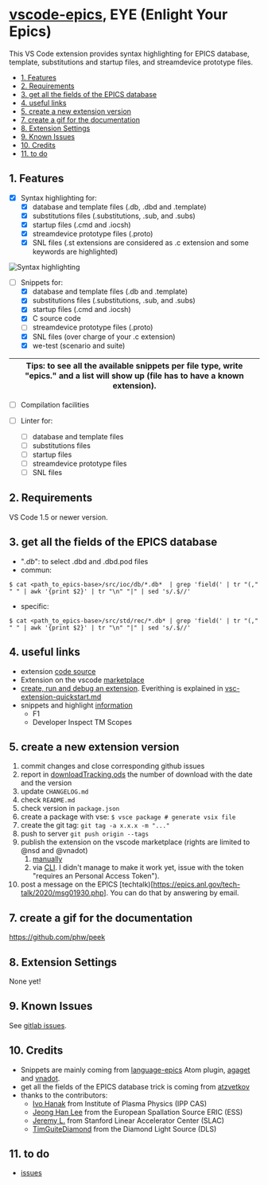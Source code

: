 # [vscode-epics](https://marketplace.visualstudio.com/items?itemName=nsd.vscode-epics), EYE (Enlight Your Epics) <!-- omit in toc -->

This VS Code extension provides syntax highlighting for EPICS database, template, substitutions and startup files, and streamdevice prototype files.

- [1. Features](#1-features)
- [2. Requirements](#2-requirements)
- [3. get all the fields of the EPICS database](#3-get-all-the-fields-of-the-epics-database)
- [4. useful links](#4-useful-links)
- [5. create a new extension version](#5-create-a-new-extension-version)
- [7. create a gif for the documentation](#7-create-a-gif-for-the-documentation)
- [8. Extension Settings](#8-extension-settings)
- [9. Known Issues](#9-known-issues)
- [10. Credits](#10-credits)
- [11. to do](#11-to-do)

## 1. Features

- [x] Syntax highlighting for:
  - [x] database and template files (.db, .dbd and .template)
  - [x] substitutions files (.substitutions, .sub, and .subs)
  - [x] startup files (.cmd and .iocsh)
  - [x] streamdevice prototype files (.proto)
  - [x] SNL files (.st extensions are considered as .c extension and some keywords are highlighted)

![Syntax highlighting](./images/vscode_epics.gif)

- [ ] Snippets for:
  - [x] database and template files (.db and .template)
  - [x] substitutions files (.substitutions, .sub, and .subs)
  - [x] startup files (.cmd and .iocsh)
  - [x] C source code
  - [ ] streamdevice prototype files (.proto)
  - [x] SNL files (over charge of your .c extension)
  - [x] we-test (scenario and suite)

| Tips: to see all the available snippets per file type, write "epics." and a list will show up (file has to have a known extension). |
| --- |

- [ ] Compilation facilities

- [ ] Linter for:
  - [ ] database and template files
  - [ ] substitutions files
  - [ ] startup files
  - [ ] streamdevice prototype files
  - [ ] SNL files

## 2. Requirements

VS Code 1.5 or newer version.

## 3. get all the fields of the EPICS database

- "*.db*": to select .dbd and .dbd.pod files
- commun: 
```
$ cat <path_to_epics-base>/src/ioc/db/*.db*  | grep 'field(' | tr "(," " " | awk '{print $2}' | tr "\n" "|" | sed 's/.$//'
```
- specific:
```
$ cat <path_to_epics-base>/src/std/rec/*.db* | grep 'field(' | tr "(," " " | awk '{print $2}' | tr "\n" "|" | sed 's/.$//'
```

## 4. useful links
- extension [code source](https://github.com/NSenaud/vscode-epics)
- Extension on the vscode [marketplace](https://marketplace.visualstudio.com/items?itemName=nsd.vscode-epics)
- [create, run and debug an extension](https://code.visualstudio.com/api). Everithing is explained in [vsc-extension-quickstart.md](./vsc-extension-quickstart.md)
- snippets and highlight [information](https://code.visualstudio.com/api/language-extensions/syntax-highlight-guide#scope-inspector)
  - F1
  - Developer Inspect TM Scopes

## 5. create a new extension version
  1. commit changes and close corresponding github issues
  2. report in [downloadTracking.ods](./doc/downloadTracking.ods) the number of download with the date and the version
  3. update `CHANGELOG.md`
  4. check `README.md`
  5. check version in `package.json`
  6. create a package with vse: `$ vsce package # generate vsix file`
  7. create the git tag: `git tag -a x.x.x -m "..."`
  8. push to server `git push origin --tags`
  9. publish the extension on the vscode marketplace (rights are limited to @nsd and @vnadot)
     1.  [manually](https://marketplace.visualstudio.com/manage/publishers/nsd?noPrompt=true)
     2.  via [CLI](https://code.visualstudio.com/api/working-with-extensions/publishing-extension). I didn't manage to make it work yet, issue with the token "requires an Personal Access Token").
  10. post a message on the EPICS [techtalk)[https://epics.anl.gov/tech-talk/2020/msg01930.php]. You can do that by answering by email.

## 7. create a gif for the documentation
https://github.com/phw/peek

## 8. Extension Settings

None yet!

## 9. Known Issues

See [gitlab issues](https://github.com/epics-extensions/vscode-epics/issues).

## 10. Credits

- Snippets are mainly coming from [language-epics](https://github.com/mmllski/language-epics) Atom plugin, [agaget](https://github.com/agaget) and [vnadot](https://github.com/vnadot).
- get all the fields of the EPICS database trick is coming from [atzvetkov](https://gitlab.com/stephane.tzvetkov)
- thanks to the contributors:  
  - [Ivo Hanak](https://github.com/hanak) from Institute of Plasma Physics (IPP CAS)
  - [Jeong Han Lee](https://github.com/jeonghanlee) from the European Spallation Source ERIC (ESS)
  - [Jeremy L.](https://github.com/JJL772) from Stanford Linear Accelerator Center (SLAC)
  - [TimGuiteDiamond](https://github.com/TimGuiteDiamond) from the Diamond Light Source (DLS)

## 11. to do
- [issues](https://github.com/epics-extensions/vscode-epics/issues)
